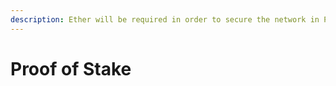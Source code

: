 ```yaml
---
description: Ether will be required in order to secure the network in Proof of Stake.
---
```


# Proof of Stake

